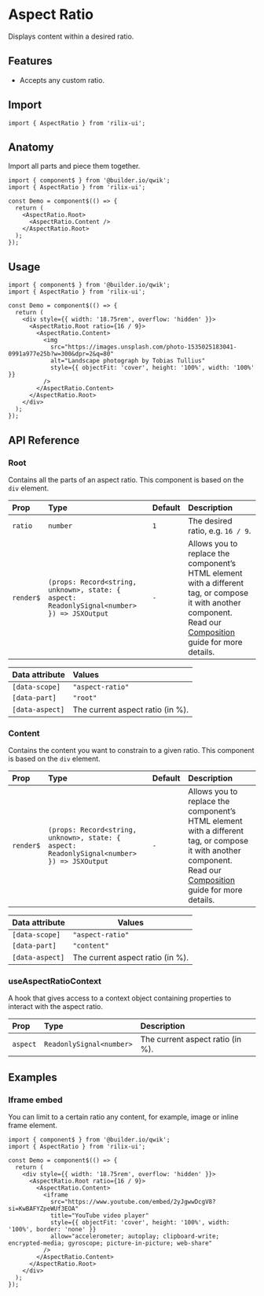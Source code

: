 # Aspect Ratio

Displays content within a desired ratio.

## Features

- Accepts any custom ratio.

## Import

```tsx
import { AspectRatio } from 'rilix-ui';
```

## Anatomy

Import all parts and piece them together.

```tsx
import { component$ } from '@builder.io/qwik';
import { AspectRatio } from 'rilix-ui';

const Demo = component$(() => {
  return (
    <AspectRatio.Root>
      <AspectRatio.Content />
    </AspectRatio.Root>
  );
});
```

## Usage

```tsx
import { component$ } from '@builder.io/qwik';
import { AspectRatio } from 'rilix-ui';

const Demo = component$(() => {
  return (
    <div style={{ width: '18.75rem', overflow: 'hidden' }}>
      <AspectRatio.Root ratio={16 / 9}>
        <AspectRatio.Content>
          <img
            src="https://images.unsplash.com/photo-1535025183041-0991a977e25b?w=300&dpr=2&q=80"
            alt="Landscape photograph by Tobias Tullius"
            style={{ objectFit: 'cover', height: '100%', width: '100%' }}
          />
        </AspectRatio.Content>
      </AspectRatio.Root>
    </div>
  );
});
```

## API Reference

### Root

Contains all the parts of an aspect ratio. This component is based on the `div` element.

| Prop      | Type                                                                                       | Default | Description                                                                                                                                                                                                                                |
| :-------- | :----------------------------------------------------------------------------------------- | :------ | :----------------------------------------------------------------------------------------------------------------------------------------------------------------------------------------------------------------------------------------- |
| `ratio`   | `number`                                                                                   | `1`     | The desired ratio, e.g. `16 / 9`.                                                                                                                                                                                                          |
| `render$` | `(props: Record<string, unknown>, state: { aspect: ReadonlySignal<number> }) => JSXOutput` | `-`     | Allows you to replace the component’s HTML element with a different tag, or compose it with another component. Read our [Composition](https://github.com/ZAHON/rilix-ui/blob/main/core/docs/guides/composition.md) guide for more details. |

| Data attribute  | Values                           |
| :-------------- | :------------------------------- |
| `[data-scope]`  | `"aspect-ratio"`                 |
| `[data-part]`   | `"root"`                         |
| `[data-aspect]` | The current aspect ratio (in %). |

### Content

Contains the content you want to constrain to a given ratio. This component is based on the `div` element.

| Prop      | Type                                                                                       | Default | Description                                                                                                                                                                                                                                |
| :-------- | :----------------------------------------------------------------------------------------- | :------ | :----------------------------------------------------------------------------------------------------------------------------------------------------------------------------------------------------------------------------------------- |
| `render$` | `(props: Record<string, unknown>, state: { aspect: ReadonlySignal<number> }) => JSXOutput` | `-`     | Allows you to replace the component’s HTML element with a different tag, or compose it with another component. Read our [Composition](https://github.com/ZAHON/rilix-ui/blob/main/core/docs/guides/composition.md) guide for more details. |

| Data attribute  | Values                           |
| --------------- | -------------------------------- |
| `[data-scope]`  | `"aspect-ratio"`                 |
| `[data-part]`   | `"content"`                      |
| `[data-aspect]` | The current aspect ratio (in %). |

### useAspectRatioContext

A hook that gives access to a context object containing properties to interact with the aspect ratio.

| Prop     | Type                     | Description                      |
| :------- | :----------------------- | :------------------------------- |
| `aspect` | `ReadonlySignal<number>` | The current aspect ratio (in %). |

## Examples

### Iframe embed

You can limit to a certain ratio any content, for example, image or inline frame element.

```tsx
import { component$ } from '@builder.io/qwik';
import { AspectRatio } from 'rilix-ui';

const Demo = component$(() => {
  return (
    <div style={{ width: '18.75rem', overflow: 'hidden' }}>
      <AspectRatio.Root ratio={16 / 9}>
        <AspectRatio.Content>
          <iframe
            src="https://www.youtube.com/embed/2yJgwwDcgV8?si=KwBAFYZpeWUf3EOA"
            title="YouTube video player"
            style={{ objectFit: 'cover', height: '100%', width: '100%', border: 'none' }}
            allow="accelerometer; autoplay; clipboard-write; encrypted-media; gyroscope; picture-in-picture; web-share"
          />
        </AspectRatio.Content>
      </AspectRatio.Root>
    </div>
  );
});
```
